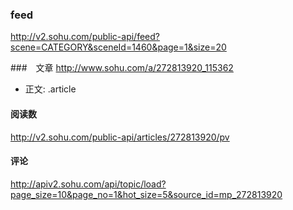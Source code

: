
### feed
http://v2.sohu.com/public-api/feed?scene=CATEGORY&sceneId=1460&page=1&size=20

###　文章
http://www.sohu.com/a/272813920_115362

 * 正文: .article

#### 阅读数
http://v2.sohu.com/public-api/articles/272813920/pv
 
#### 评论
http://apiv2.sohu.com/api/topic/load?page_size=10&page_no=1&hot_size=5&source_id=mp_272813920